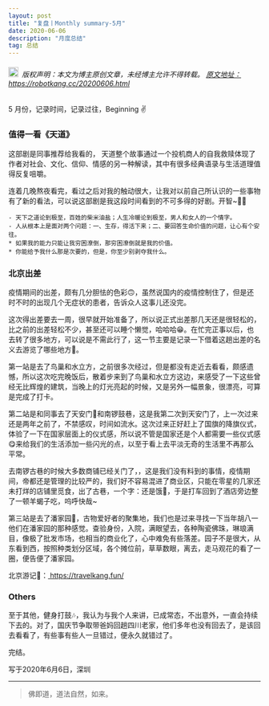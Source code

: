 ```yaml
---
layout: post
title: "复盘丨Monthly summary-5月"
date: 2020-06-06 
description: "月度总结"
tag: 总结
---   
```




<h6><img src="https://robotkang-1257995526.cos.ap-chengdu.myqcloud.com/icon/copyright.png" alt="copyright" style="display:inline;margin-bottom: -5px;" width="20" height="20"> 版权声明：本文为博主原创文章，未经博主允许不得转载。
<a target="_blank" href="https://robotkang.cc/20200606.html">原文地址：https://robotkang.cc/20200606.html </a>
</h6>     

5 月份，记录时间，记录过往，Beginning ✌             

### 值得一看《天道》           

这部剧是同事推荐给我看的，   天道整个故事通过一个投机商人的自我救赎体现了作者对社会、文化、信仰、情感的另一种解读，其中有很多经典语录与生活道理值得反复咀嚼。            

连着几晚熬夜看完，看过之后对我的触动很大，让我对以前自己所认识的一些事物有了新的看法，可以说这部剧是我这段时间看到的不可多得的好剧。开智~👨‍🎓                                

	- 天下之道论到极至，百姓的柴米油盐；人生冷暖论到极至，男人和女人的一个情字。                  
	- 人从根本上是面对两个问题：一、生存，得活下来；二、要回答生命价值的问题，让心有个安往。                   
	* 如果我的能力只能让我穷困潦倒，那穷困潦倒就是我的价值。                    
	* 你能给予我什么那是次要的，但是，你至少别剥夺我什么。                     


### 北京出差            

疫情期间的出差，颇有几分胆怯的色彩🙃，虽然说国内的疫情控制住了，但是还时不时的出现几个无症状的患者，告诉众人这事儿还没完。         

这次得出差要去一周，很早就开始准备了，所以说正式出差那几天还是很轻松的，比之前的出差轻松不少，甚至还可以睡个懒觉，哈哈哈😁。在忙完正事以后，也去转了很多地方，可以说是不需此行了，这一节主要是记录一下借着这趟出差的名义去游览了哪些地方🤳。           

第一站是去了鸟巢和水立方，之前很多次经过，但是都没有走近去看看，颇感遗憾，所以这次吃完晚饭后，散着步来到了鸟巢和水立方这边，来感受了一下这些曾经无比辉煌的建筑，当晚上的灯光亮起的时候，又是另外一幅景象，很漂亮，可算是完成了打卡。               

第二站是和同事去了天安门🏫和南锣鼓巷，这是我第二次到天安门了，上一次过来还是两年之前了，不禁感叹，时间如流水。这次过来正好赶上了国旗的降旗仪式，体验了一下在国家层面上的仪式感，所以说不管是国家还是个人都需要一些仪式感😋来给我们的生活添加一些闪光的点，以至于看上去平淡无奇的生活里不再那么平常。            

去南锣古巷的时候大多数商铺已经关门了，，这是我们没有料到的事情，疫情期间，帝都还是管理的比较严的，我们好不容易混进了商业区，只能在零星的几家还未打烊的店铺里觅食，出了古巷，一个字：还是饿🍕，于是打车回到了酒店旁边整了一顿羊蝎子吃，呜呼快哉~            

第三站是去了潘家园🚕，古物爱好者的聚集地，我们也是过来寻找一下当年胡八一他们在潘家园的那种感觉。查验身份，入院，满眼望去，各种陶瓷佛珠，琳琅满目，像极了批发市场，也相当的商业化了，心中难免有些落差。园子不是很大，从东看到西，按照种类划分区域，各个摊位前，草草数眼，离去，走马观花的看了一圈，便告便了潘家园。            

北京游记🚩：<a href="https://travelkang.fun/ " target="_blank"> https://travelkang.fun/ </a>                

### Others                   

至于其他，健身打鼓🎶，我认为与我个人来讲，已成常态，不出意外，一直会持续下去的。对了，国庆节争取带爸妈回趟四川老家，他们多年也没有回去了，是该回去看看了，有些事有些人一旦错过，便永久就错过了。                  

完结。                 

写于2020年6月6日，深圳                                

----------
>  佛即道，道法自然，如来。                          



  
















